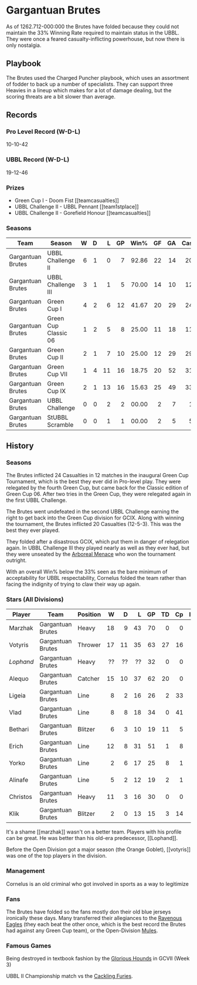 # Gargantuan Brutes

As of 1262.712-000:000 the Brutes have folded because they could not maintain the 33% Winning Rate required to maintain status in the UBBL. They were once a feared casualty-inflicting powerhouse, but now there is only nostalgia.

## Playbook

The Brutes used the Charged Puncher playbook, which uses an assortment of fodder to back up a number of specialists. They can support three Heavies in a lineup which makes for a lot of damage dealing, but the scoring threats are a bit slower than average.

## Records

### Pro Level Record (W-D-L)

10-10-42

### UBBL Record (W-D-L)

19-12-46

### Prizes

* Green Cup I - Doom Fist [[teamcasualties]]
* UBBL Challenge II - UBBL Pennant [[team1stplace]]
* UBBL Challenge II - Gorefield Honour [[teamcasualties]]

### Seasons

| Team      | Season             | W  | D | L | GP | Win% | GF   | GA   | Cas  | CDif | FF   |
|-----------|--------------------|--:|--:|--:|---:|-----:|---:|---:|----:|-----:|---:|
| Gargantuan Brutes | UBBL Challenge II    |    6 |    1 |    0 |      7 | 92.86 |   22 |   14 |   20 |     13 |    3 |
| Gargantuan Brutes | UBBL Challenge III   |    3 |    1 |    1 |      5 |      70.00 |   14 |   10 |   12 |      3 |    3 |
| Gargantuan Brutes | Green Cup I          |    4 |    2 |    6 |     12 | 41.67 |   20 |   29 |   24 |     13 |    1 |
| Gargantuan Brutes | Green Cup Classic 06 |    1 |    2 |    5 |      8 |      25.00 |   11 |   18 |   11 |     -4 |    2 |
| Gargantuan Brutes | Green Cup II         |    2 |    1 |    7 |     10 |      25.00 |   12 |   29 |   29 |     14 |    1 |
| Gargantuan Brutes | Green Cup VII        |    1 |    4 |   11 |     16 |   18.75 |   20 |   52 |   31 |     -6 |   -1 |
| Gargantuan Brutes | Green Cup IX         |    2 |    1 |   13 |     16 |  15.63 |   25 |   49 |   33 |     16 |   -5 |
| Gargantuan Brutes | UBBL Challenge       |    0 |    0 |    2 |      2 |      00.00 |    2 |    7 |    1 |     -4 |    0 |
| Gargantuan Brutes | StUBBL Scramble      |    0 |    0 |    1 |      1 |      00.00 |    2 |    5 |    5 |      4 |   -1 |

## History

### Seasons

The Brutes inflicted 24 Casualties in 12 matches in the inaugural Green Cup Tournament, which is the best they ever did in Pro-level play. They were relegated by the fourth Green Cup, but came back for the Classic edition of Green Cup 06. After two tries in the Green Cup, they were relegated again in the first UBBL Challenge.

The Brutes went undefeated in the second UBBL Challenge earning the right to get back into the Green Cup division for GCIX. Along with winning the tournament, the Brutes inflicted 20 Casualties (12-5-3). This was the best they ever played.

They folded after a disastrous GCIX, which put them in danger of relegation again. In UBBL Challenge III they played nearly as well as they ever had, but they were unseated by the [Arboreal Menace](arborealmenace) who won the tournament outright. 

With an overall Win% below the 33% seen as the bare minimum of acceptability for UBBL respectability, Cornelus folded the team rather than facing the indignity of trying to claw their way up again.

### Stars (All Divisions)

| Player           | Team        | Position      | W | D | L | GP | TD | Cp | Int | BH | SI | Ki | MVP | SPP |
|------------------|-------------|---------------|--:|--:|--:|---:|---:|---:|----:|---:|---:|---:|----:|----:|
| Marzhak | Gargantuan Brutes | Heavy          |   18 |    9 |   43 |   70 |    0 |    0 |    1 |   35 |   18 |    2 |    6 |  142 |
| Votyris | Gargantuan Brutes | Thrower |   17 |   11 |   35 |   63 |   27 |   16 |    3 |    2 |    0 |    1 |    4 |  129 |
| *Lophand* | Gargantuan Brutes | Heavy          |   ?? |   ?? |   ?? |   32 |    0 |    0 |    0 |   28 |   18 |    5 |    4 |  122 |
| Alequo  | Gargantuan Brutes | Catcher   |   15 |   10 |   37 |   62 |   20 |    0 |    2 |    0 |    0 |    0 |    4 |   84 |
| Ligeia   | Gargantuan Brutes | Line          |    8 |    2 |   16 |   26 |    2 |   33 |    2 |    3 |    1 |    0 |    3 |   66 |
| Vlad    | Gargantuan Brutes | Line          |    8 |    8 |   18 |   34 |    0 |   41 |    0 |    0 |    0 |    0 |    3 |   56 |
| Bethari | Gargantuan Brutes | Blitzer   |    6 |    3 |   10 |   19 |   11 |    5 |    1 |    1 |    0 |    0 |    2 |   52 |
| Erich    | Gargantuan Brutes | Line          |   12 |    8 |   31 |   51 |    1 |    8 |    3 |    3 |    2 |    0 |    4 |   47 |
| Yorko   | Gargantuan Brutes | Line          |    2 |    6 |   17 |   25 |    8 |    1 |    1 |    1 |    0 |    0 |    2 |   39 |
| Alinafe  | Gargantuan Brutes | Line          |    5 |    2 |   12 |   19 |    2 |    1 |    4 |    1 |    1 |    0 |    3 |   34 |
| Christos | Gargantuan Brutes | Heavy        |   11 |    3 |   16 |   30 |    0 |    0 |    0 |    4 |    3 |    0 |    3 |   29 |
| Klik     | Gargantuan Brutes | Blitzer   |    2 |    0 |   13 |   15 |    3 |   14 |    0 |    0 |    0 |    0 |    1 |   28 |

It's a shame [[marzhak]] wasn't on a better team. Players with his profile can be great. He was better than his old-era predecessor, [[Lophand]].

Before the Open Division got a major season (the Orange Goblet), [[votyris]] was one of the top players in the division.

### Management

Cornelus is an old criminal who got involved in sports as a way to legitimize 

### Fans

The Brutes have folded so the fans mostly don their old blue jerseys ironically these days. Many transferred their allegiances to the [Ravenous Eagles](ravenouseagles) (they each beat the other once, which is the best record the Brutes had against any Green Cup team), or the Open-Division [Mules](mules).

### Famous Games

Being destroyed in textbook fashion by the [Glorious Hounds](glorioushounds) in GCVII (Week 3) 

UBBL II Championship match vs the [Cackling Furies](cacklingfuries).